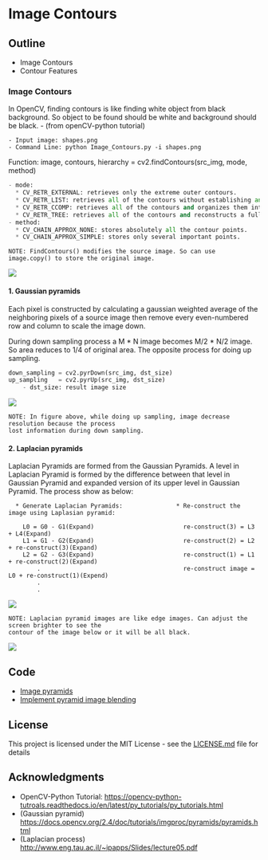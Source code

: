 # Image Contours

## Outline
- Image Contours
- Contour Features

### Image Contours
In OpenCV, finding contours is like finding white object from black background. So object to be found should be white and background should be black.  - (from openCV-python tutorial)
```
- Input image: shapes.png
- Command Line: python Image_Contours.py -i shapes.png
```
Function: image, contours, hierarchy = cv2.findContours(src_img, mode, method)
```python
- mode:
  * CV_RETR_EXTERNAL: retrieves only the extreme outer contours.
  * CV_RETR_LIST: retrieves all of the contours without establishing any hierarchical relationships.
  * CV_RETR_CCOMP: retrieves all of the contours and organizes them into a two-level hierarchy. 
  * CV_RETR_TREE: retrieves all of the contours and reconstructs a full hierarchy of nested contours. 
- method:
  * CV_CHAIN_APPROX_NONE: stores absolutely all the contour points. 
  * CV_CHAIN_APPROX_SIMPLE: stores only several important points.
```
```
NOTE: FindContours() modifies the source image. So can use image.copy() to store the original image.
```
![](README_IMG/Gaussian.png)










#### 1. Gaussian pyramids
Each pixel is constructed by calculating a gaussian weighted average of the neighboring pixels of a source image then remove every even-numbered row and column to scale the image down. 

During down sampling process a M * N image becomes M/2 * N/2 image. So area reduces to 1/4 of original area. The opposite process for doing up sampling.

```python
down_sampling = cv2.pyrDown(src_img, dst_size)
up_sampling   = cv2.pyrUp(src_img, dst_size)
    - dst_size: result image size
```
![](README_IMG/Gaussian.png)
```
NOTE: In figure above, while doing up sampling, image decrease resolution because the process 
lost information during down sampling.
```

#### 2. Laplacian pyramids
Laplacian Pyramids are formed from the Gaussian Pyramids. A level in Laplacian Pyramid is formed by the difference between that level in Gaussian Pyramid and expanded version of its upper level in Gaussian Pyramid. The process show as below:

```
  * Generate Laplacian Pyramids:               * Re-construct the image using Laplasian pyramid:

    L0 = G0 - G1(Expand)                         re-construct(3) = L3 + L4(Expand)
    L1 = G1 - G2(Expand)                         re-construct(2) = L2 + re-construct(3)(Expand)
    L2 = G2 - G3(Expand)                         re-construct(1) = L1 + re-construct(2)(Expand)
        .                                        re-construct image = L0 + re-construct(1)(Expend)
        .
        .
```
![](README_IMG/pyramid.png)
```
NOTE: Laplacian pyramid images are like edge images. Can adjust the screen brighter to see the 
contour of the image below or it will be all black.
```
![](README_IMG/Laplacian.png)

## Code
- [Image pyramids](https://github.com/Hank-Tsou/Computer-Vision-OpenCV-Python/tree/master/tutorials/Image_Processing/7_Image_Pyramids)
- [Implement pyramid image blending](https://github.com/Hank-Tsou/Image-Pyramids)

## License

This project is licensed under the MIT License - see the [LICENSE.md](LICENSE.md) file for details

## Acknowledgments

* OpenCV-Python Tutorial: https://opencv-python-tutroals.readthedocs.io/en/latest/py_tutorials/py_tutorials.html
* (Gaussian pyramid) https://docs.opencv.org/2.4/doc/tutorials/imgproc/pyramids/pyramids.html
* (Laplacian process) http://www.eng.tau.ac.il/~ipapps/Slides/lecture05.pdf
